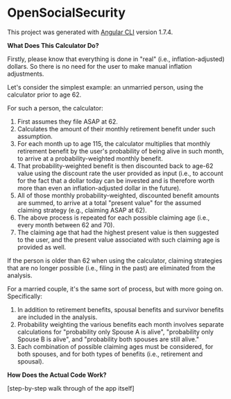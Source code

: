 # OpenSocialSecurity

This project was generated with [Angular CLI](https://github.com/angular/angular-cli) version 1.7.4.

**What Does This Calculator Do?**

Firstly, please know that everything is done in "real" (i.e., inflation-adjusted) dollars. So there is no need for the user to make manual inflation adjustments.

Let's consider the simplest example: an unmarried person, using the calculator prior to age 62.

For such a person, the calculator:
1) First assumes they file ASAP at 62.
2) Calculates the amount of their monthly retirement benefit under such assumption.
3) For each month up to age 115, the calculator multiplies that monthly retirement benefit by the user's probability of being alive in such month, to arrive at a probability-weighted monthly benefit.
4) That probability-weighted benefit is then discounted back to age-62 value using the discount rate the user provided as input (i.e., to account for the fact that a dollar today can be invested and is therefore worth more than even an inflation-adjusted dollar in the future).
5) All of those monthly probability-weighted, discounted benefit amounts are summed, to arrive at a total "present value" for the assumed claiming strategy (e.g., claiming ASAP at 62).
6) The above process is repeated for each possible claiming age (i.e., every month between 62 and 70).
7) The claiming age that had the highest present value is then suggested to the user, and the present value associated with such claiming age is provided as well.

If the person is older than 62 when using the calculator, claiming strategies that are no longer possible (i.e., filing in the past) are eliminated from the analysis.

For a married couple, it's the same sort of process, but with more going on. Specifically:
1) In addition to retirement benefits, spousal benefits and survivor benefits are included in the analysis.
2) Probability weighting the various benefits each month involves separate calculations for "probability only Spouse A is alive", "probability only Spouse B is alive", and "probability both spouses are still alive."
3) Each combination of possible claiming ages must be considered, for both spouses, and for both types of benefits (i.e., retirement and spousal).


**How Does the Actual Code Work?**

[step-by-step walk through of the app itself]